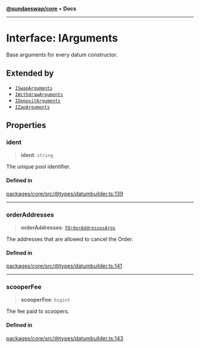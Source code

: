 [**@sundaeswap/core**](../../README.md) • **Docs**

***

# Interface: IArguments

Base arguments for every datum constructor.

## Extended by

- [`ISwapArguments`](ISwapArguments.md)
- [`IWithdrawArguments`](IWithdrawArguments.md)
- [`IDepositArguments`](IDepositArguments.md)
- [`IZapArguments`](IZapArguments.md)

## Properties

### ident

> **ident**: `string`

The unique pool identifier.

#### Defined in

[packages/core/src/@types/datumbuilder.ts:139](https://github.com/SundaeSwap-finance/sundae-sdk/blob/main/packages/core/src/@types/datumbuilder.ts#L139)

***

### orderAddresses

> **orderAddresses**: [`TOrderAddressesArgs`](../type-aliases/TOrderAddressesArgs.md)

The addresses that are allowed to cancel the Order.

#### Defined in

[packages/core/src/@types/datumbuilder.ts:141](https://github.com/SundaeSwap-finance/sundae-sdk/blob/main/packages/core/src/@types/datumbuilder.ts#L141)

***

### scooperFee

> **scooperFee**: `bigint`

The fee paid to scoopers.

#### Defined in

[packages/core/src/@types/datumbuilder.ts:143](https://github.com/SundaeSwap-finance/sundae-sdk/blob/main/packages/core/src/@types/datumbuilder.ts#L143)

